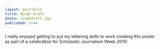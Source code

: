 ```yaml
---
layout: portfolio
title: Rough Draft
photo: roughdraft.jpg
published: true
---
```


I really enjoyed getting to put my lettering skills to work
            creating this poster as part of a celebration for Scholastic
            Journalism Week 2015!